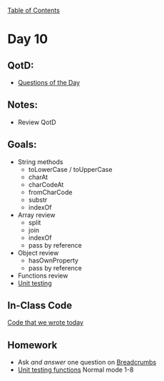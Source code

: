 [Table of Contents](/README.md)

# Day 10

## QotD:
* [Questions of the Day](http://www.classmarker.com/)

## Notes:
* Review QotD

## Goals:
* String methods
	* toLowerCase / toUpperCase
	* charAt
	* charCodeAt
	* fromCharCode
	* substr
	* indexOf
* Array review
	* split
	* join
	* indexOf
	* pass by reference
* Object review
	* hasOwnProperty
	* pass by reference
* Functions review
* [Unit testing](/units/unit-testing)

## In-Class Code
[Code that we wrote today](/notes/day-10/code)

## Homework
* Ask *and answer* one question on [Breadcrumbs](http://tiy.breadcrumbsqa.com/)
* [Unit testing functions](https://github.com/TIY-Austin-Front-End-Engineering/unit-testing-functions) Normal mode 1-8
